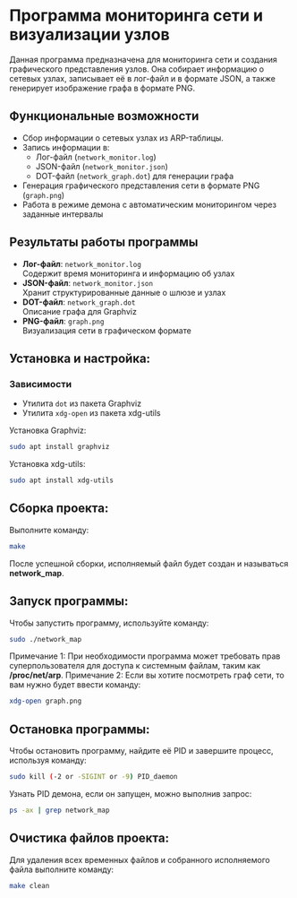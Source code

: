 # Программа мониторинга сети и визуализации узлов

Данная программа предназначена для мониторинга сети и создания графического представления узлов. Она собирает информацию о сетевых узлах, записывает её в лог-файл и в формате JSON, а также генерирует изображение графа в формате PNG.

## Функциональные возможности
- Сбор информации о сетевых узлах из ARP-таблицы.
- Запись информации в:
  - Лог-файл (`network_monitor.log`)
  - JSON-файл (`network_monitor.json`)
  - DOT-файл (`network_graph.dot`) для генерации графа
- Генерация графического представления сети в формате PNG (`graph.png`)
- Работа в режиме демона с автоматическим мониторингом через заданные интервалы

## Результаты работы программы
- **Лог-файл**: `network_monitor.log`  
  Содержит время мониторинга и информацию об узлах
- **JSON-файл**: `network_monitor.json`  
  Хранит структурированные данные о шлюзе и узлах
- **DOT-файл**: `network_graph.dot`  
  Описание графа для Graphviz
- **PNG-файл**: `graph.png`  
  Визуализация сети в графическом формате

## Установка и настройка:

### Зависимости
- Утилита `dot` из пакета Graphviz
- Утилита `xdg-open` из пакета xdg-utils

Установка Graphviz:
```bash
sudo apt install graphviz 
```
Установка xdg-utils:
```bash
sudo apt install xdg-utils
```
## Сборка проекта:
Выполните команду:
```bash
make
```
После успешной сборки, исполняемый файл будет создан и называться __network_map__.
## Запуск программы:
Чтобы запустить программу, используйте команду:
```bash
sudo ./network_map
```
Примечание 1: При необходимости программа может требовать прав суперпользователя для доступа к системным файлам, таким как __/proc/net/arp__.
Примечание 2: Если вы хотите посмотреть граф сети, то вам нужно будет ввести команду:
```bash
xdg-open graph.png
```
## Остановка программы:
Чтобы остановить программу, найдите её PID и завершите процесс, используя команду:
```bash
sudo kill (-2 or -SIGINT or -9) PID_daemon
```
Узнать PID демона, если он запущен, можно выполнив запрос:
```bash
ps -ax | grep network_map
```
## Очистика файлов проекта:
Для удаления всех временных файлов и собранного исполняемого файла выполните команду:
```bash
make clean
```
